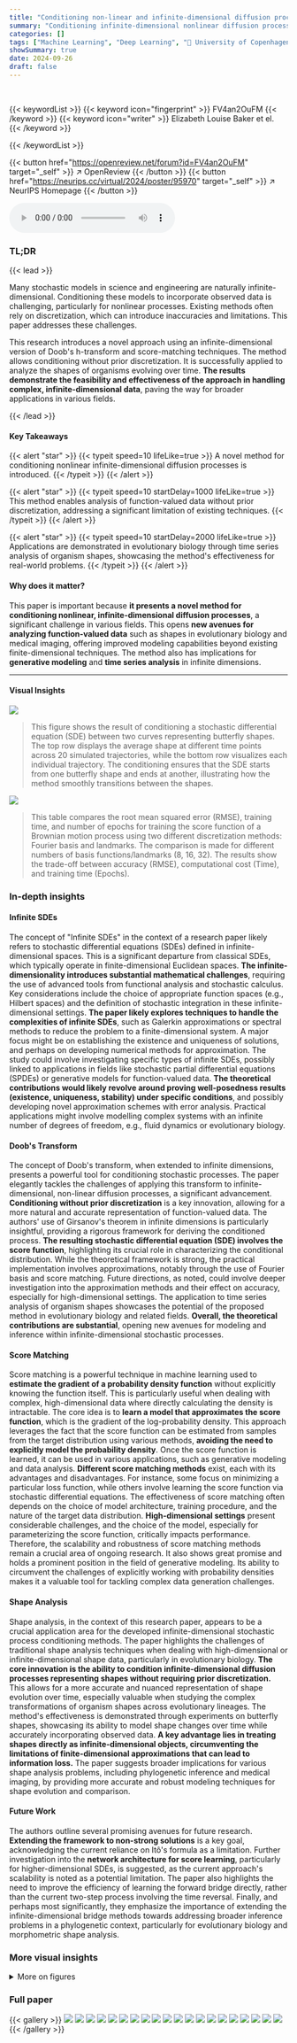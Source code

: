 ```yaml
---
title: "Conditioning non-linear and infinite-dimensional diffusion processes"
summary: "Conditioning infinite-dimensional nonlinear diffusion processes is made possible, enabling analysis of complex data like organism shapes in evolutionary biology."
categories: []
tags: ["Machine Learning", "Deep Learning", "🏢 University of Copenhagen",]
showSummary: true
date: 2024-09-26
draft: false
---
```


<br>

{{< keywordList >}}
{{< keyword icon="fingerprint" >}} FV4an2OuFM {{< /keyword >}}
{{< keyword icon="writer" >}} Elizabeth Louise Baker et el. {{< /keyword >}}
 
{{< /keywordList >}}

{{< button href="https://openreview.net/forum?id=FV4an2OuFM" target="_self" >}}
↗ OpenReview
{{< /button >}}
{{< button href="https://neurips.cc/virtual/2024/poster/95970" target="_self" >}}
↗ NeurIPS Homepage
{{< /button >}}


<audio controls>
    <source src="https://ai-paper-reviewer.com/FV4an2OuFM/podcast.wav" type="audio/wav">
    Your browser does not support the audio element.
</audio>


### TL;DR


{{< lead >}}

Many stochastic models in science and engineering are naturally infinite-dimensional.  Conditioning these models to incorporate observed data is challenging, particularly for nonlinear processes.  Existing methods often rely on discretization, which can introduce inaccuracies and limitations. This paper addresses these challenges.

This research introduces a novel approach using an infinite-dimensional version of Doob's h-transform and score-matching techniques. The method allows conditioning without prior discretization.  It is successfully applied to analyze the shapes of organisms evolving over time.  **The results demonstrate the feasibility and effectiveness of the approach in handling complex, infinite-dimensional data**, paving the way for broader applications in various fields.

{{< /lead >}}


#### Key Takeaways

{{< alert "star" >}}
{{< typeit speed=10 lifeLike=true >}} A novel method for conditioning nonlinear infinite-dimensional diffusion processes is introduced. {{< /typeit >}}
{{< /alert >}}

{{< alert "star" >}}
{{< typeit speed=10 startDelay=1000 lifeLike=true >}} This method enables analysis of function-valued data without prior discretization, addressing a significant limitation of existing techniques. {{< /typeit >}}
{{< /alert >}}

{{< alert "star" >}}
{{< typeit speed=10 startDelay=2000 lifeLike=true >}} Applications are demonstrated in evolutionary biology through time series analysis of organism shapes, showcasing the method's effectiveness for real-world problems. {{< /typeit >}}
{{< /alert >}}

#### Why does it matter?
This paper is important because **it presents a novel method for conditioning nonlinear, infinite-dimensional diffusion processes**, a significant challenge in various fields.  This opens **new avenues for analyzing function-valued data** such as shapes in evolutionary biology and medical imaging, offering improved modeling capabilities beyond existing finite-dimensional techniques.  The method also has implications for **generative modeling** and **time series analysis** in infinite dimensions.

------
#### Visual Insights



![](https://ai-paper-reviewer.com/FV4an2OuFM/figures_1_1.jpg)

> This figure shows the result of conditioning a stochastic differential equation (SDE) between two curves representing butterfly shapes. The top row displays the average shape at different time points across 20 simulated trajectories, while the bottom row visualizes each individual trajectory.  The conditioning ensures that the SDE starts from one butterfly shape and ends at another, illustrating how the method smoothly transitions between the shapes.





![](https://ai-paper-reviewer.com/FV4an2OuFM/tables_7_1.jpg)

> This table compares the root mean squared error (RMSE), training time, and number of epochs for training the score function of a Brownian motion process using two different discretization methods: Fourier basis and landmarks.  The comparison is made for different numbers of basis functions/landmarks (8, 16, 32). The results show the trade-off between accuracy (RMSE), computational cost (Time), and training time (Epochs).





### In-depth insights


#### Infinite SDEs
The concept of "Infinite SDEs" in the context of a research paper likely refers to stochastic differential equations (SDEs) defined in infinite-dimensional spaces.  This is a significant departure from classical SDEs, which typically operate in finite-dimensional Euclidean spaces.  **The infinite-dimensionality introduces substantial mathematical challenges**, requiring the use of advanced tools from functional analysis and stochastic calculus.  Key considerations include the choice of appropriate function spaces (e.g., Hilbert spaces) and the definition of stochastic integration in these infinite-dimensional settings.  **The paper likely explores techniques to handle the complexities of infinite SDEs**, such as Galerkin approximations or spectral methods to reduce the problem to a finite-dimensional system.  A major focus might be on establishing the existence and uniqueness of solutions, and perhaps on developing numerical methods for approximation.  The study could involve investigating specific types of infinite SDEs, possibly linked to applications in fields like stochastic partial differential equations (SPDEs) or generative models for function-valued data.  **The theoretical contributions would likely revolve around proving well-posedness results (existence, uniqueness, stability) under specific conditions**, and possibly developing novel approximation schemes with error analysis. Practical applications might involve modelling complex systems with an infinite number of degrees of freedom, e.g., fluid dynamics or evolutionary biology.

#### Doob's Transform
The concept of Doob's transform, when extended to infinite dimensions, presents a powerful tool for conditioning stochastic processes.  The paper elegantly tackles the challenges of applying this transform to infinite-dimensional, non-linear diffusion processes, a significant advancement. **Conditioning without prior discretization** is a key innovation, allowing for a more natural and accurate representation of function-valued data. The authors' use of Girsanov's theorem in infinite dimensions is particularly insightful, providing a rigorous framework for deriving the conditioned process.  **The resulting stochastic differential equation (SDE) involves the score function**, highlighting its crucial role in characterizing the conditional distribution.  While the theoretical framework is strong, the practical implementation involves approximations, notably through the use of Fourier basis and score matching.  Future directions, as noted, could involve deeper investigation into the approximation methods and their effect on accuracy, especially for high-dimensional settings.  The application to time series analysis of organism shapes showcases the potential of the proposed method in evolutionary biology and related fields.  **Overall, the theoretical contributions are substantial**, opening new avenues for modeling and inference within infinite-dimensional stochastic processes.

#### Score Matching
Score matching is a powerful technique in machine learning used to **estimate the gradient of a probability density function** without explicitly knowing the function itself.  This is particularly useful when dealing with complex, high-dimensional data where directly calculating the density is intractable.  The core idea is to **learn a model that approximates the score function**, which is the gradient of the log-probability density.  This approach leverages the fact that the score function can be estimated from samples from the target distribution using various methods, **avoiding the need to explicitly model the probability density**. Once the score function is learned, it can be used in various applications, such as generative modeling and data analysis.  **Different score matching methods** exist, each with its advantages and disadvantages.  For instance, some focus on minimizing a particular loss function, while others involve learning the score function via stochastic differential equations. The effectiveness of score matching often depends on the choice of model architecture, training procedure, and the nature of the target data distribution.  **High-dimensional settings** present considerable challenges, and the choice of the model, especially for parameterizing the score function, critically impacts performance.  Therefore, the scalability and robustness of score matching methods remain a crucial area of ongoing research.  It also shows great promise and holds a prominent position in the field of generative modeling.  Its ability to circumvent the challenges of explicitly working with probability densities makes it a valuable tool for tackling complex data generation challenges.

#### Shape Analysis
Shape analysis, in the context of this research paper, appears to be a crucial application area for the developed infinite-dimensional stochastic process conditioning methods.  The paper highlights the challenges of traditional shape analysis techniques when dealing with high-dimensional or infinite-dimensional shape data, particularly in evolutionary biology.  **The core innovation is the ability to condition infinite-dimensional diffusion processes representing shapes without requiring prior discretization.**  This allows for a more accurate and nuanced representation of shape evolution over time, especially valuable when studying the complex transformations of organism shapes across evolutionary lineages.  The method's effectiveness is demonstrated through experiments on butterfly shapes, showcasing its ability to model shape changes over time while accurately incorporating observed data. **A key advantage lies in treating shapes directly as infinite-dimensional objects, circumventing the limitations of finite-dimensional approximations that can lead to information loss.** The paper suggests broader implications for various shape analysis problems, including phylogenetic inference and medical imaging, by providing more accurate and robust modeling techniques for shape evolution and comparison.

#### Future Work
The authors outline several promising avenues for future research.  **Extending the framework to non-strong solutions** is a key goal, acknowledging the current reliance on Itô's formula as a limitation.  Further investigation into the **network architecture for score learning**, particularly for higher-dimensional SDEs, is suggested, as the current approach's scalability is noted as a potential limitation. The paper also highlights the need to improve the efficiency of learning the forward bridge directly, rather than the current two-step process involving the time reversal. Finally, and perhaps most significantly, they emphasize the importance of extending the infinite-dimensional bridge methods towards addressing broader inference problems in a phylogenetic context, particularly for evolutionary biology and morphometric shape analysis.


### More visual insights

<details>
<summary>More on figures
</summary>


![](https://ai-paper-reviewer.com/FV4an2OuFM/figures_1_2.jpg)

> This figure shows a sample trajectory from a stochastic process that models the change in shape between two butterfly species. The red line represents the starting shape (Papilio polytes), and the blue line shows the ending shape (Parnassius honrathi). The intermediate shapes along the trajectory show how the shape changes over time according to the stochastic process.


![](https://ai-paper-reviewer.com/FV4an2OuFM/figures_8_1.jpg)

> This figure visualizes the result of conditioning a stochastic differential equation (SDE) between two curves representing shapes of two butterfly species.  The SDE's trajectory, representing shape evolution over time, is conditioned to start at one curve (red dashed line) and end at another (green dashed line). The top row displays the average shape of 20 simulated trajectories, while the bottom row shows the individual trajectories used to compute the average.  This demonstrates the method of conditioning infinite-dimensional processes, a core contribution of the paper.


![](https://ai-paper-reviewer.com/FV4an2OuFM/figures_9_1.jpg)

> This figure displays five butterflies from closely related species.  A mean butterfly shape is calculated from the dataset of 40 butterflies. The figure then shows single trajectories starting from this mean butterfly shape at time t=0 and ending at a representative butterfly from each of the five species at t=1.


![](https://ai-paper-reviewer.com/FV4an2OuFM/figures_13_1.jpg)

> This figure shows a stochastic process, essentially a random path, connecting two different butterfly shapes. The red outline represents the starting shape (Papilio polytes), and the blue outline represents the ending shape (Parnassius honrathi). The intermediate shapes along the path illustrate the evolution of the shape from start to finish. This is an example of how the authors apply their method to shape data in evolutionary biology.


![](https://ai-paper-reviewer.com/FV4an2OuFM/figures_14_1.jpg)

> This figure shows the architecture of the neural network used to approximate the discretised score function. It is a U-net architecture with skip connections, where each layer consists of two dense layers using SiLU activation functions. Batch normalization is applied after each layer. The time step information is encoded using sinusoidal embedding and added to the output of the dense layers element-wise.


![](https://ai-paper-reviewer.com/FV4an2OuFM/figures_14_2.jpg)

> This figure visualizes the effect of varying the covariance (σ) of the Gaussian kernel and the number of basis elements (N) on the trajectory of a circle undergoing a stochastic process defined by a stochastic differential equation (SDE).  Each row represents a different number of basis elements (N=8, 16, and 24), while each column shows the result for a different value of covariance (σ=0.1, 0.5, and 1.0). The images depict the shape of the circle at six different time points (t=0.0, 0.2, 0.4, 0.6, 0.8, and 1.0) as it evolves according to the SDE. The visual demonstrates how changes in the covariance and the number of basis elements affect the smoothness and complexity of the shape's evolution over time.


</details>






### Full paper

{{< gallery >}}
<img src="https://ai-paper-reviewer.com/FV4an2OuFM/1.png" class="grid-w50 md:grid-w33 xl:grid-w25" />
<img src="https://ai-paper-reviewer.com/FV4an2OuFM/2.png" class="grid-w50 md:grid-w33 xl:grid-w25" />
<img src="https://ai-paper-reviewer.com/FV4an2OuFM/3.png" class="grid-w50 md:grid-w33 xl:grid-w25" />
<img src="https://ai-paper-reviewer.com/FV4an2OuFM/4.png" class="grid-w50 md:grid-w33 xl:grid-w25" />
<img src="https://ai-paper-reviewer.com/FV4an2OuFM/5.png" class="grid-w50 md:grid-w33 xl:grid-w25" />
<img src="https://ai-paper-reviewer.com/FV4an2OuFM/6.png" class="grid-w50 md:grid-w33 xl:grid-w25" />
<img src="https://ai-paper-reviewer.com/FV4an2OuFM/7.png" class="grid-w50 md:grid-w33 xl:grid-w25" />
<img src="https://ai-paper-reviewer.com/FV4an2OuFM/8.png" class="grid-w50 md:grid-w33 xl:grid-w25" />
<img src="https://ai-paper-reviewer.com/FV4an2OuFM/9.png" class="grid-w50 md:grid-w33 xl:grid-w25" />
<img src="https://ai-paper-reviewer.com/FV4an2OuFM/10.png" class="grid-w50 md:grid-w33 xl:grid-w25" />
<img src="https://ai-paper-reviewer.com/FV4an2OuFM/11.png" class="grid-w50 md:grid-w33 xl:grid-w25" />
<img src="https://ai-paper-reviewer.com/FV4an2OuFM/12.png" class="grid-w50 md:grid-w33 xl:grid-w25" />
<img src="https://ai-paper-reviewer.com/FV4an2OuFM/13.png" class="grid-w50 md:grid-w33 xl:grid-w25" />
<img src="https://ai-paper-reviewer.com/FV4an2OuFM/14.png" class="grid-w50 md:grid-w33 xl:grid-w25" />
<img src="https://ai-paper-reviewer.com/FV4an2OuFM/15.png" class="grid-w50 md:grid-w33 xl:grid-w25" />
<img src="https://ai-paper-reviewer.com/FV4an2OuFM/16.png" class="grid-w50 md:grid-w33 xl:grid-w25" />
<img src="https://ai-paper-reviewer.com/FV4an2OuFM/17.png" class="grid-w50 md:grid-w33 xl:grid-w25" />
<img src="https://ai-paper-reviewer.com/FV4an2OuFM/18.png" class="grid-w50 md:grid-w33 xl:grid-w25" />
<img src="https://ai-paper-reviewer.com/FV4an2OuFM/19.png" class="grid-w50 md:grid-w33 xl:grid-w25" />
<img src="https://ai-paper-reviewer.com/FV4an2OuFM/20.png" class="grid-w50 md:grid-w33 xl:grid-w25" />
{{< /gallery >}}